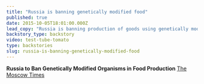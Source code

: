 ```yaml
---
title: "Russia is banning genetically modified food"
published: true
date: 2015-10-05T18:01:00.000Z
lead_copy: "Russia is banning production of goods using genetically modified organisms (GMOs). We\'ve come a long way from the innocence of the first test tube tomato, the Flavr Savr. "
backstory_type: backstory
video: test-tube-tomato
type: backstories
slug: russia-is-banning-genetically-modified-food
---
```


**Russia to Ban Genetically Modified Organisms in Food Production**
[The Moscow Times](http://www.themoscowtimes.com/business/article/russia-to-ban-genetically-modified-organisms-in-food-production/531823.html)

